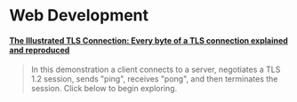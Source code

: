 # Web Development

#### [The Illustrated TLS Connection: Every byte of a TLS connection explained and reproduced](https://tls.ulfheim.net)

> In this demonstration a client connects to a server, negotiates a TLS 1.2 session, sends "ping", receives "pong", and then terminates the session. Click below to begin exploring.

